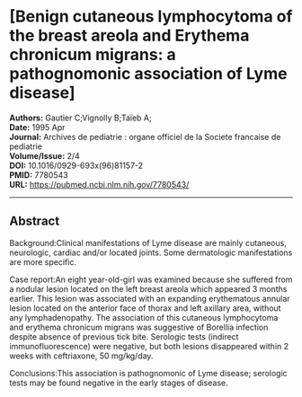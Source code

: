 # [Benign cutaneous lymphocytoma of the breast areola and Erythema chronicum migrans: a pathognomonic association of Lyme disease]

**Authors:** Gautier C;Vignolly B;Taïeb A;  
**Date:** 1995 Apr  
**Journal:** Archives de pediatrie : organe officiel de la Societe francaise de pediatrie  
**Volume/Issue:** 2/4  
**DOI:** 10.1016/0929-693x(96)81157-2  
**PMID:** 7780543  
**URL:** https://pubmed.ncbi.nlm.nih.gov/7780543/

---

## Abstract

Background:Clinical manifestations of Lyme disease are mainly cutaneous, neurologic, cardiac and/or located joints. Some dermatologic manifestations are more specific.

Case report:An eight year-old-girl was examined because she suffered from a nodular lesion located on the left breast areola which appeared 3 months earlier. This lesion was associated with an expanding erythematous annular lesion located on the anterior face of thorax and left axillary area, without any lymphadenopathy. The association of this cutaneous lymphocytoma and erythema chronicum migrans was suggestive of Borellia infection despite absence of previous tick bite. Serologic tests (indirect immunofluorescence) were negative, but both lesions disappeared within 2 weeks with ceftriaxone, 50 mg/kg/day.

Conclusions:This association is pathognomonic of Lyme disease; serologic tests may be found negative in the early stages of disease.
